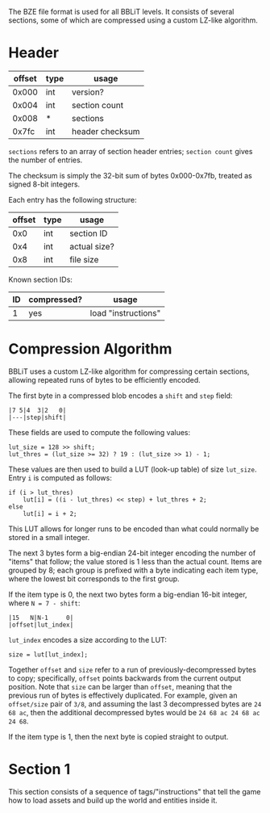
The BZE file format is used for all BBLiT levels. It consists of several
sections, some of which are compressed using a custom LZ-like algorithm.

# Header

| offset | type | usage           |
|--------|------|-----------------|
| 0x000  | int  | version?        |
| 0x004  | int  | section count   |
| 0x008  | *    | sections        |
| 0x7fc  | int  | header checksum |

`sections` refers to an array of section header entries; `section count` gives
the number of entries.

The checksum is simply the 32-bit sum of bytes 0x000-0x7fb, treated as signed
8-bit integers.

Each entry has the following structure:

| offset | type | usage        |
|--------|------|--------------|
| 0x0    | int  | section ID   |
| 0x4    | int  | actual size? |
| 0x8    | int  | file size    |

Known section IDs:

| ID | compressed? | usage               |
|----|-------------|---------------------|
| 1  | yes         | load "instructions" |

# Compression Algorithm

BBLiT uses a custom LZ-like algorithm for compressing certain sections, allowing
repeated runs of bytes to be efficiently encoded.

The first byte in a compressed blob encodes a `shift` and `step` field:

    |7 5|4  3|2   0|
    |---|step|shift|

These fields are used to compute the following values:

    lut_size = 128 >> shift;
    lut_thres = (lut_size >= 32) ? 19 : (lut_size >> 1) - 1;

These values are then used to build a LUT (look-up table) of size `lut_size`.
Entry `i` is computed as follows:

    if (i > lut_thres)
        lut[i] = ((i - lut_thres) << step) + lut_thres + 2;
    else
        lut[i] = i + 2;

This LUT allows for longer runs to be encoded than what could normally be stored
in a small integer.

The next 3 bytes form a big-endian 24-bit integer encoding the number of "items"
that follow; the value stored is 1 less than the actual count. Items are grouped
by 8; each group is prefixed with a byte indicating each item type, where the
lowest bit corresponds to the first group.

If the item type is 0, the next two bytes form a big-endian 16-bit integer,
where `N = 7 - shift`:

    |15   N|N-1     0|
    |offset|lut_index|

`lut_index` encodes a size according to the LUT:

    size = lut[lut_index];

Together `offset` and `size` refer to a run of previously-decompressed bytes to
copy; specifically, `offset` points backwards from the current output position.
Note that `size` can be larger than `offset`, meaning that the previous run of
bytes is effectively duplicated. For example, given an `offset/size` pair of
`3/8`, and assuming the last 3 decompressed bytes are `24 68 ac`, then the
additional decompressed bytes would be `24 68 ac 24 68 ac 24 68`.

If the item type is 1, then the next byte is copied straight to output.

# Section 1

This section consists of a sequence of tags/"instructions" that tell the game
how to load assets and build up the world and entities inside it.
